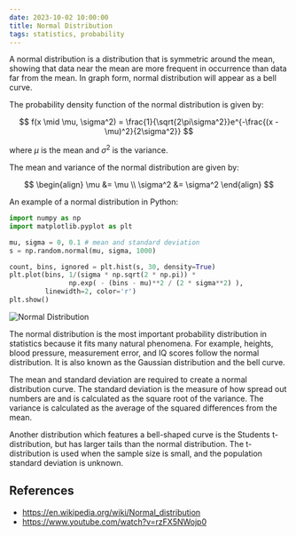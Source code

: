 ```yaml
---
date: 2023-10-02 10:00:00
title: Normal Distribution
tags: statistics, probability
---
```


A normal distribution is a distribution that is symmetric around the mean, showing that data near the mean are more frequent in occurrence than data far from the mean. In graph form, normal distribution will appear as a bell curve.

The probability density function of the normal distribution is given by:

$$
f(x \mid \mu, \sigma^2) = \frac{1}{\sqrt{2\pi\sigma^2}}e^{-\frac{(x - \mu)^2}{2\sigma^2}}
$$

where $\mu$ is the mean and $\sigma^2$ is the variance.

The mean and variance of the normal distribution are given by:

$$
\begin{align}
\mu &= \mu \\
\sigma^2 &= \sigma^2
\end{align}
$$

An example of a normal distribution in Python:

```python
import numpy as np
import matplotlib.pyplot as plt

mu, sigma = 0, 0.1 # mean and standard deviation
s = np.random.normal(mu, sigma, 1000)

count, bins, ignored = plt.hist(s, 30, density=True)
plt.plot(bins, 1/(sigma * np.sqrt(2 * np.pi)) *
               np.exp( - (bins - mu)**2 / (2 * sigma**2) ),
         linewidth=2, color='r')
plt.show()
```

![Normal Distribution](/images/normal-distribution.png)

The normal distribution is the most important probability distribution in statistics because it fits many natural phenomena. For example, heights, blood pressure, measurement error, and IQ scores follow the normal distribution. It is also known as the Gaussian distribution and the bell curve.

The mean and standard deviation are required to create a normal distribution curve. The standard deviation is the measure of how spread out numbers are and is calculated as the square root of the variance. The variance is calculated as the average of the squared differences from the mean.

Another distribution which features a bell-shaped curve is the Students t-distribution, but has larger tails than the normal distribution. The t-distribution is used when the sample size is small, and the population standard deviation is unknown.

## References

- https://en.wikipedia.org/wiki/Normal_distribution
- https://www.youtube.com/watch?v=rzFX5NWojp0
